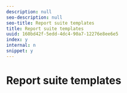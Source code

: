```yaml
---
description: null
seo-description: null
seo-title: Report suite templates
title: Report suite templates
uuid: 160bd42f-5edd-4dc4-90a7-12276e8ee6e5
index: y
internal: n
snippet: y
---
```


# Report suite templates


